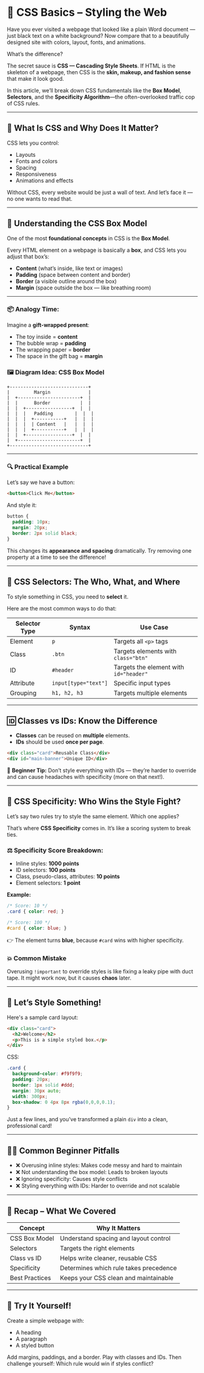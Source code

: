 # 🎨 CSS Basics – Styling the Web

Have you ever visited a webpage that looked like a plain Word document — just black text on a white background? Now compare that to a beautifully designed site with colors, layout, fonts, and animations.

What’s the difference?

The secret sauce is **CSS — Cascading Style Sheets**. If HTML is the skeleton of a webpage, then CSS is the **skin, makeup, and fashion sense** that make it look good.

In this article, we’ll break down CSS fundamentals like the **Box Model**, **Selectors**, and the **Specificity Algorithm**—the often-overlooked traffic cop of CSS rules.

---

## 🎁 What Is CSS and Why Does It Matter?

CSS lets you control:

- Layouts
- Fonts and colors
- Spacing
- Responsiveness
- Animations and effects

Without CSS, every website would be just a wall of text. And let’s face it — no one wants to read that.

---

## 🧱 Understanding the CSS Box Model

One of the most **foundational concepts** in CSS is the **Box Model**.

Every HTML element on a webpage is basically a **box**, and CSS lets you adjust that box’s:

- **Content** (what’s inside, like text or images)
- **Padding** (space between content and border)
- **Border** (a visible outline around the box)
- **Margin** (space outside the box — like breathing room)

---

### 📦 Analogy Time:

Imagine a **gift-wrapped present**:

- The toy inside = **content**
- The bubble wrap = **padding**
- The wrapping paper = **border**
- The space in the gift bag = **margin**

### 🖼️ Diagram Idea: CSS Box Model

```
+-----------------------------+
|         Margin              |
|  +-----------------------+  |
|  |      Border           |  |
|  |  +-----------------+  |  |
|  |  |   Padding        |  |  |
|  |  |  +-----------+   |  |  |
|  |  |  | Content   |   |  |  |
|  |  |  +-----------+   |  |  |
|  |  +-----------------+  |  |
|  +-----------------------+  |
+-----------------------------+

```

---

### 🔍 Practical Example

Let’s say we have a button:

```html
<button>Click Me</button>

```

And style it:

```css
button {
  padding: 10px;
  margin: 20px;
  border: 2px solid black;
}

```

This changes its **appearance and spacing** dramatically. Try removing one property at a time to see the difference!

---

## 🧭 CSS Selectors: The Who, What, and Where

To style something in CSS, you need to **select** it.

Here are the most common ways to do that:

| Selector Type | Syntax | Use Case |
| --- | --- | --- |
| Element | `p` | Targets all `<p>` tags |
| Class | `.btn` | Targets elements with `class="btn"` |
| ID | `#header` | Targets the element with `id="header"` |
| Attribute | `input[type="text"]` | Specific input types |
| Grouping | `h1, h2, h3` | Targets multiple elements |

---

## 🆔 Classes vs IDs: Know the Difference

- **Classes** can be reused on **multiple** elements.
- **IDs** should be used **once per page**.

```html
<div class="card">Reusable Class</div>
<div id="main-banner">Unique ID</div>

```

🔔 **Beginner Tip:** Don’t style everything with IDs — they’re harder to override and can cause headaches with specificity (more on that next!).

---

## 🧮 CSS Specificity: Who Wins the Style Fight?

Let’s say two rules try to style the same element. Which one applies?

That’s where **CSS Specificity** comes in. It’s like a scoring system to break ties.

### ⚖️ Specificity Score Breakdown:

- Inline styles: **1000 points**
- ID selectors: **100 points**
- Class, pseudo-class, attributes: **10 points**
- Element selectors: **1 point**

**Example:**

```css
/* Score: 10 */
.card { color: red; }

/* Score: 100 */
#card { color: blue; }

```

👉 The element turns **blue**, because `#card` wins with higher specificity.

### 💥 Common Mistake

Overusing `!important` to override styles is like fixing a leaky pipe with duct tape. It might work now, but it causes **chaos** later.

---

## 🎨 Let’s Style Something!

Here's a sample card layout:

```html
<div class="card">
  <h2>Welcome</h2>
  <p>This is a simple styled box.</p>
</div>

```

CSS:

```css
.card {
  background-color: #f9f9f9;
  padding: 20px;
  border: 1px solid #ddd;
  margin: 30px auto;
  width: 300px;
  box-shadow: 0 4px 8px rgba(0,0,0,0.1);
}

```

Just a few lines, and you’ve transformed a plain `div` into a clean, professional card!

---

## 🙅‍♂️ Common Beginner Pitfalls

- ❌ Overusing inline styles: Makes code messy and hard to maintain
- ❌ Not understanding the box model: Leads to broken layouts
- ❌ Ignoring specificity: Causes style conflicts
- ❌ Styling everything with IDs: Harder to override and not scalable

---

## 🧠 Recap – What We Covered

| Concept | Why It Matters |
| --- | --- |
| CSS Box Model | Understand spacing and layout control |
| Selectors | Targets the right elements |
| Class vs ID | Helps write cleaner, reusable CSS |
| Specificity | Determines which rule takes precedence |
| Best Practices | Keeps your CSS clean and maintainable |

---

## 🚀 Try It Yourself!

Create a simple webpage with:

- A heading
- A paragraph
- A styled button

Add margins, paddings, and a border. Play with classes and IDs. Then challenge yourself: Which rule would win if styles conflict?